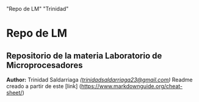 "Repo de LM" 
"Trinidad" 
# Repo de LM
## Repositorio de la materia Laboratorio de Microprocesadores
**Author:** Trinidad Saldarriaga *(trinidadsaldarriaga23@gmail.com)*
Readme creado a partir de este [link] (https://www.markdownguide.org/cheat-sheet/)
